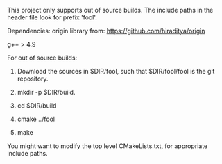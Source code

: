 This project only supports out of source builds. The include paths in the header file
look for prefix 'fool'.

Dependencies:
origin library from: https://github.com/hiraditya/origin

g++ > 4.9

For out of source builds:

1. Download the sources in $DIR/fool, such that $DIR/fool/fool is the git repository.

2. mkdir -p $DIR/build.

3. cd $DIR/build

4. cmake ../fool

5. make

You might want to modify the top level CMakeLists.txt, for appropriate include paths.

